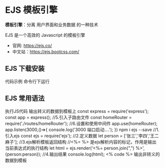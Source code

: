 # EJS 模板引擎

**模板引擎**：分离 用户界面和业务数据 的一种技术 

EJS 是一个高效的 Javascript 的模板引擎

- 官网: https://ejs.co/ 
- 中文站：https://ejs.bootcss.com/ 

## EJS 下载安装

代码示例 命令行下运行 

## EJS 常用语法

 执行JS代码 输出转义的数据到模板上 const express = require('express'); const app = express(); //5.引入子路由文件 const homeRouter = require('./routes/homeRouter'); //6.设置和使用中间件 app.use(homeRouter); app.listen(3000,()=>{ console.log('3000 端口启动....'); }) npm i ejs --save //1.引入ejs const ejs = require('ejs'); //2.定义数据 let person = ['张三','李四','王二麻子']; //3.ejs解析模板返回结构 //<%= %> 是ejs解析内容的标记，作用是输出当前表达式的执行结构 let html = ejs.render(‘<%= person.join(",") %>’, {person:person}); //4.输出结果 console.log(html); <% code %> 输出非转义的数据到模板